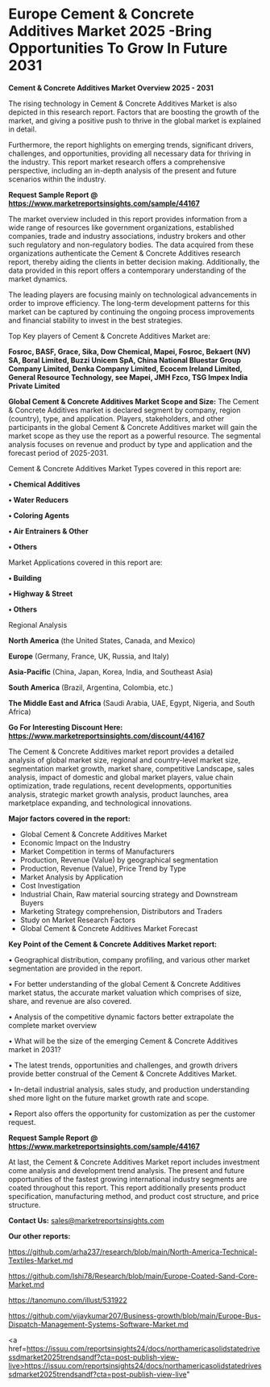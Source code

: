 # Europe Cement & Concrete Additives Market 2025 -Bring Opportunities To Grow In Future 2031

<Strong> Cement & Concrete Additives Market Overview 2025 - 2031</strong>

The rising technology in Cement & Concrete Additives Market is also depicted in this research report. Factors that are boosting the growth of the market, and giving a positive push to thrive in the global market is explained in detail.

Furthermore, the report highlights on emerging trends, significant drivers, challenges, and opportunities, providing all necessary data for thriving in the industry. This report market research offers a comprehensive perspective, including an in-depth analysis of the present and future scenarios within the industry.

<strong>Request Sample Report @ <a href=https://www.marketreportsinsights.com/sample/44167>https://www.marketreportsinsights.com/sample/44167</a></strong>

The market overview included in this report provides information from a wide range of resources like government organizations, established companies, trade and industry associations, industry brokers and other such regulatory and non-regulatory bodies. The data acquired from these organizations authenticate the Cement & Concrete Additives research report, thereby aiding the clients in better decision making. Additionally, the data provided in this report offers a contemporary understanding of the market dynamics.

The leading players are focusing mainly on technological advancements in order to improve efficiency. The long-term development patterns for this market can be captured by continuing the ongoing process improvements and financial stability to invest in the best strategies.

Top Key players of Cement & Concrete Additives Market are:

<strong>Fosroc, BASF, Grace, Sika, Dow Chemical, Mapei, Fosroc, Bekaert (NV) SA, Boral Limited, Buzzi Unicem SpA, China National Bluestar Group Company Limited, Denka Company Limited, Ecocem Ireland Limited, General Resource Technology, see Mapei, JMH Fzco, TSG Impex India Private Limited</strong>

<strong><b>Global Cement & Concrete Additives Market Scope and Size:</b></strong>
The Cement & Concrete Additives market is declared segment by company, region (country), type, and application. Players, stakeholders, and other participants in the global Cement & Concrete Additives market will gain the market scope as they use the report as a powerful resource. The segmental analysis focuses on revenue and product by type and application and the forecast period of 2025-2031.

Cement & Concrete Additives Market Types covered in this report are:

<strong>•  Chemical Additives

•  Water Reducers

•  Coloring Agents

•  Air Entrainers & Other

•  Others</strong>

Market Applications covered in this report are:

<strong>•  Building

•  Highway & Street

•  Others</strong> 

Regional Analysis

<strong>North America</strong> (the United States, Canada, and Mexico)

<strong>Europe</strong> (Germany, France, UK, Russia, and Italy)

<strong>Asia-Pacific</strong> (China, Japan, Korea, India, and Southeast Asia)

<strong>South America</strong> (Brazil, Argentina, Colombia, etc.)

<strong>The Middle East and Africa</strong> (Saudi Arabia, UAE, Egypt, Nigeria, and South Africa)

<strong>Go For Interesting Discount Here: <a href=https://www.marketreportsinsights.com/discount/44167>https://www.marketreportsinsights.com/discount/44167</a></strong>

The Cement & Concrete Additives market report provides a detailed analysis of global market size, regional and country-level market size, segmentation market growth, market share, competitive Landscape, sales analysis, impact of domestic and global market players, value chain optimization, trade regulations, recent developments, opportunities analysis, strategic market growth analysis, product launches, area marketplace expanding, and technological innovations.

<strong><b>Major factors covered in the report:</b></strong>
<ul>
  <li>Global Cement & Concrete Additives Market </li>
  <li>Economic Impact on the Industry</li>
  <li>Market Competition in terms of Manufacturers</li>
  <li>Production, Revenue (Value) by geographical segmentation</li>
  <li>Production, Revenue (Value), Price Trend by Type</li>
  <li>Market Analysis by Application</li>
  <li>Cost Investigation</li>
  <li>Industrial Chain, Raw material sourcing strategy and Downstream Buyers</li>
  <li>Marketing Strategy comprehension, Distributors and Traders</li>
  <li>Study on Market Research Factors</li>
  <li>Global Cement & Concrete Additives Market Forecast</li>
</ul>

<strong><b>Key Point of the Cement & Concrete Additives Market report:</b></strong>

• Geographical distribution, company profiling, and various other market segmentation are provided in the report.

• For better understanding of the global Cement & Concrete Additives market status, the accurate market valuation which comprises of size, share, and revenue are also covered.

• Analysis of the competitive dynamic factors better extrapolate the complete market overview

• What will be the size of the emerging Cement & Concrete Additives market in 2031?

• The latest trends, opportunities and challenges, and growth drivers provide better construal of the Cement & Concrete Additives Market.

• In-detail industrial analysis, sales study, and production understanding shed more light on the future market growth rate and scope.

• Report also offers the opportunity for customization as per the customer request.

<strong>Request Sample Report @ <a href=https://www.marketreportsinsights.com/sample/44167>https://www.marketreportsinsights.com/sample/44167</a></strong>

At last, the Cement & Concrete Additives Market report includes investment come analysis and development trend analysis. The present and future opportunities of the fastest growing international industry segments are coated throughout this report. This report additionally presents product specification, manufacturing method, and product cost structure, and price structure.

<strong>Contact Us:</strong>
sales@marketreportsinsights.com

<strong>Our other reports:</strong>

<a href=https://github.com/arha237/research/blob/main/North-America-Technical-Textiles-Market.md>https://github.com/arha237/research/blob/main/North-America-Technical-Textiles-Market.md</a>

<a href=https://github.com/Ishi78/Research/blob/main/Europe-Coated-Sand-Core-Market.md>https://github.com/Ishi78/Research/blob/main/Europe-Coated-Sand-Core-Market.md</a>

<a href=https://tanomuno.com/illust/531922>https://tanomuno.com/illust/531922</a>

<a href=https://github.com/vijaykumar207/Business-growth/blob/main/Europe-Bus-Dispatch-Management-Systems-Software-Market.md>https://github.com/vijaykumar207/Business-growth/blob/main/Europe-Bus-Dispatch-Management-Systems-Software-Market.md</a>

<a href=https://issuu.com/reportsinsights24/docs/northamericasolidstatedrivessdmarket2025trendsandf?cta=post-publish-view-live>https://issuu.com/reportsinsights24/docs/northamericasolidstatedrivessdmarket2025trendsandf?cta=post-publish-view-live</a>"
